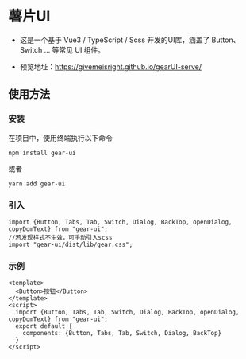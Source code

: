# 薯片UI

- 这是一个基于 Vue3 / TypeScript / Scss 开发的UI库，涵盖了 Button、Switch ... 等常见 UI 组件。

- 预览地址：https://givemeisright.github.io/gearUI-serve/

## 使用方法
### 安装
在项目中，使用终端执行以下命令
```
npm install gear-ui
```
或者
```
yarn add gear-ui
```
### 引入
```
import {Button, Tabs, Tab, Switch, Dialog, BackTop, openDialog, copyDomText} from "gear-ui";
//若发现样式不生效，可手动引入scss
import "gear-ui/dist/lib/gear.css";
```
### 示例
```
<template>
  <Button>按钮</Button>
</template>
<script>
  import {Button, Tabs, Tab, Switch, Dialog, BackTop, openDialog, copyDomText} from "gear-ui";
  export default {
    components: {Button, Tabs, Tab, Switch, Dialog, BackTop}
  }
</script>
```